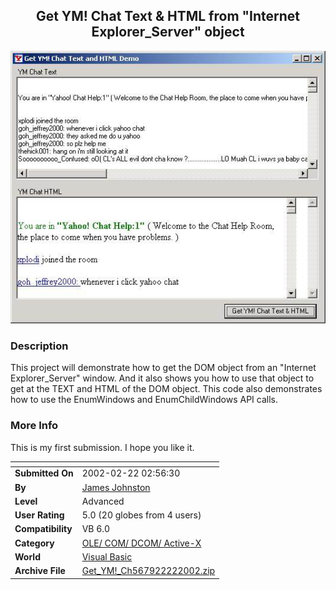﻿<div align="center">

## Get YM\! Chat Text & HTML from "Internet Explorer\_Server" object

<img src="PIC2002222317392881.jpg">
</div>

### Description

This project will demonstrate how to get the DOM object from an "Internet Explorer_Server" window. And it also shows you how to use that object to get at the TEXT and HTML of the DOM object. This code also demonstrates how to use the EnumWindows and EnumChildWindows API calls.
 
### More Info
 
This is my first submission. I hope you like it.


<span>             |<span>
---                |---
**Submitted On**   |2002-02-22 02:56:30
**By**             |[James Johnston](https://github.com/Planet-Source-Code/PSCIndex/blob/master/ByAuthor/james-johnston.md)
**Level**          |Advanced
**User Rating**    |5.0 (20 globes from 4 users)
**Compatibility**  |VB 6\.0
**Category**       |[OLE/ COM/ DCOM/ Active\-X](https://github.com/Planet-Source-Code/PSCIndex/blob/master/ByCategory/ole-com-dcom-active-x__1-29.md)
**World**          |[Visual Basic](https://github.com/Planet-Source-Code/PSCIndex/blob/master/ByWorld/visual-basic.md)
**Archive File**   |[Get\_YM\!\_Ch567922222002\.zip](https://github.com/Planet-Source-Code/james-johnston-get-ym-chat-text-html-from-internet-explorer-server-object__1-32017/archive/master.zip)








